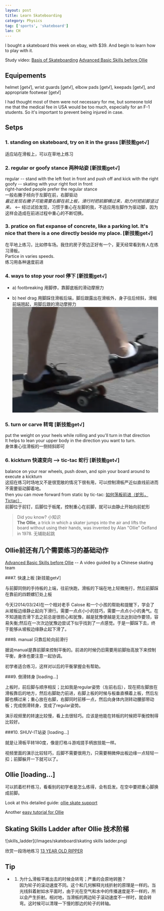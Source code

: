 ```yaml
---
layout: post
title: Learn Skateboarding
category: Physics
tag: ['sports', 'skateboard']
lan: CH
---
```


I bought a skateboard this week on ebay, with $39. And begin to learn how to play with it.

<!--preview-->

Study video: [Basis of Skateboarding](http://www.youtube.com/watch?v=con8ii2Bgys)
[Advanced Basic Skills before Ollie](http://v.youku.com/v_show/id_XMzU5ODgyOTA4.html)

## Equipements

helmet <span class="get">[get√]</span>, wrist guards <span class="get">[get√]</span>, elbow pads <span class="get">[get√]</span>, keepads <span class="get">[get√]</span>, and appropriate footwear <span class="get">[get√]</span>

I had thought most of them were not necessary for me, but someone told me that the medical fee in USA would be too much, especially for an F-1 students. So it's important to prevent being injured in case.

## Setps

### 1. standing on skateboard, try on it in the grass <span class="get">[新技能get√]</span>
适应站在滑板上，可以在草地上练习

### 2. regular or goofy stance 两种站姿 <span class="get">[新技能get√]</span>
regular -- stand with the left foot in front and push off and kick with the right<br/>
goofy -- skating with your right foot in front<br/>
right-handed people prefer the regular stance<br/>
一般右撇子倾向于左脚在前，右脚驱动<br/>
<i>最近发现右撇子可能需要右脚在前上板，滑行时把前脚横过来，助力时把前脚竖过来。</i> <-- 经过试验发现，习惯于重心在左脚的我，不适应用左脚作为驱动脚，因为这样会造成在前进过程中重心的不断切换。

### 3. pratice on flat expanse of concrete, like a parking lot. It's nice that there is a one directly beside my place. <span class="get">[新技能get√]</span>
在平地上练习，比如停车场。我住的房子旁边正好有一个，夏天经常看到有人在练习滑板。<br/>
Partice in varies speeds.<br/>
练习用各种速度前进<br/>

### 4. ways to stop your rool 停下 <span class="get">[新技能get√]</span>

- a) footbreaking
用脚停，靠脚底板的滑动摩擦力

- b) heel drag
用脚踩住滑板后端，脚后跟露出在滑板外，身子往后倾斜，滑板前端翘起，用脚后跟的滑动摩擦力
![heel_drag](/images/skateboard/heel_drag.png)

### 5. turn or carve 转弯 <span class="get">[新技能get√]</span>

put the weight on your heels while rolling and you'll turn in that direction <br/>
It helps to lean your upper body in the direction you want to turn. <br/>
身体重心往滑板的一侧倾斜即可

### 6. kickturn 快速变向 --> tic-tac 蛇行 <span class="get">[新技能get√]</span>

balance on your rear wheels, push down, and spin your board around to execute a kickturn <br/>
这招在练习时场地又不是很宽敞的情况下很有用，可以控制滑板严近似直线前进而不需要驱动脚着地。 <br/>
then you can move forward from static by tic-tac: 
[如何荡板前进（蛇形，Tictac）](http://v.youku.com/v_show/id_XMzM0NzM4ODQ4.html) <br/>
前脚位于前钉，后脚位于板尾，控制重心在前脚，就可以由静止开始向前蛇形

>Did you know? 小知识 <br />
__The Ollie__, a trick in which a skater jumps into the air and lifts the board without using their hands, was invented by Alan "Ollie" Gelfand in 1978. 无辅助起跳

## Ollie前还有几个需要练习的基础动作
[Advanced Basic Skills before Ollie](http://v.youku.com/v_show/id_XMzU5ODgyOTA4.html) -- A video guided by a Chinese skating team

###7. 快速上板 <span class="get">[新技能get√]</span>

与前脚同侧的手持板的上端，往前快跑，滑板的下端在地上轻微拖行，然后前脚踩在靠前的四颗螺钉处上板

今天(2014/03/24)在一个相对老手 Calose 和一个小孩的帮助和提醒下，学会了从坡板边缘静止起向下滑行。需要一点点小小的技巧，需要一点点小小的勇气。在不知道能否滑下去之前总是很担心和犹豫，越是犹豫便越是无法达到动作要领，容易失衡;然后在一次次边犹豫边尝试下似乎找到了一点感觉。于是一脚踩下去，终于能够从坡板边缘静止起下滑了。

###8. manual 只靠后轮向前滑行

据说manual是靠前脚来控制平衡的。前进的时候仍旧需要用前脚抬高放下来控制平衡，身体也要注意一起协调。

初学者适合练习，这样对以后的平衡掌握会有帮助。

###9. 倒滑转身 <span class="loading">[loading...]</span>

上板时，前后脚与顺序相反；比如我是regular姿势（左前右后），现在把左脚放在滑板靠后的地方，然后右脚助力前进，右脚上板的时候与板垂直横着上板，然后左脚也横过来；重心放在右脚，右脚同时前移一点，然后向身体内测转动腰部带动板；完成倒滑转身，变成了regular姿势。

演示视频里的转速比较慢，看上去很轻巧。应该是他能在转板的时候把平衡控制得比较好。

###10. SHUV-IT站姿 <span class="loading">[loading...]</span>

就是让滑板平转180度，像是打格斗游戏搓手柄放技能一样。

视频里面的演示比较轻巧，后脚不需要很用力，只需要稍微伸出板边缘一点轻轻一扣；前脚躲开一下就可以了。

## Ollie <span class="loading">[loading...]</span>

可以抓着栏杆练习，看看别的初学者是怎么练得，会有启发。在空中要把重心脚换成前脚。

Look at this detailed guide: [ollie skate support](http://www.youtube.com/watch?v=mWz9Wg1LcWE&feature=c4-overview&list=UU9PgszLOAWhQC6orYejcJlw)

Another [easy tutorial for Ollie](http://www.youtube.com/watch?v=XLVraCnI5Kc&list=PL34F060CE1BA3E968&index=1)

## Skating Skills Ladder after Ollie 技术阶梯

![skills_ladder](/images/skateboard/skating skills ladder.png)

欣赏一段场地练习 [13 YEAR OLD RIPPER](https://www.youtube.com/watch?v=RlPpQZcOv5Y&feature=youtu.be)

## Tip

* 1. 为什么滑板平推出去的时候会转弯；严重的会原地转圈？<br />
因为轮子的滚动速度不同。这个和几何解释光线折射的原理是一样的。当光线斜着射如水平面时，由于光在空气和水中的传播速度是不一样的，所以会产生折射。相对地，当滑板的两边轮子滚动速度不一样时，就会转弯。这时候可以清理一下慢的那边的轮子的转轴。
